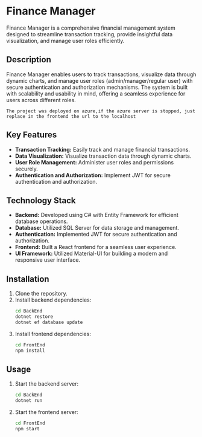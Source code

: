 # Finance Manager

Finance Manager is a comprehensive financial management system designed to streamline transaction tracking, provide insightful data visualization, and manage user roles efficiently.

## Description

Finance Manager enables users to track transactions, visualize data through dynamic charts, and manage user roles (admin/manager/regular user) with secure authentication and authorization mechanisms. The system is built with scalability and usability in mind, offering a seamless experience for users across different roles.

```
The project was deployed on azure,if the azure server is stopped, just replace in the frontend the url to the localhost
```
## Key Features

- **Transaction Tracking:** Easily track and manage financial transactions.
- **Data Visualization:** Visualize transaction data through dynamic charts.
- **User Role Management:** Administer user roles and permissions securely.
- **Authentication and Authorization:** Implement JWT for secure authentication and authorization.

## Technology Stack

- **Backend:** Developed using C# with Entity Framework for efficient database operations.
- **Database:** Utilized SQL Server for data storage and management.
- **Authentication:** Implemented JWT for secure authentication and authorization.
- **Frontend:** Built a React frontend for a seamless user experience.
- **UI Framework:** Utilized Material-UI for building a modern and responsive user interface.

## Installation

1. Clone the repository.
2. Install backend dependencies:
   ```bash
   cd BackEnd
   dotnet restore
   dotnet ef database update
   ```
3. Install frontend dependencies:
   ```bash
   cd FrontEnd
   npm install
   ```

## Usage

1. Start the backend server:
   ```bash
   cd BackEnd
   dotnet run
   ```

2. Start the frontend server:
   ```bash
   cd FrontEnd
   npm start
   ```

